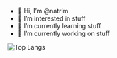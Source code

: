- 👋 Hi, I’m @natrim
- 👀 I’m interested in stuff
- 🌱 I’m currently learning stuff
- 💞️ I’m currently working on stuff

![Top Langs](https://github-readme-stats.vercel.app/api/top-langs/?username=natrim&layout=compact)

<!---
natrim/natrim is a ✨ special ✨ repository because its `README.md` (this file) appears on your GitHub profile.
You can click the Preview link to take a look at your changes.
--->

